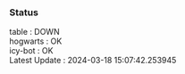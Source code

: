 ### Status


table : DOWN  
hogwarts : OK  
icy-bot : OK  
Latest Update : 2024-03-18 15:07:42.253945

